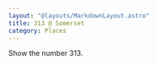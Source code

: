```yaml
---
layout: "@layouts/MarkdownLayout.astro"
title: 313 @ Somerset
category: Places
---
```


Show the number 313.
